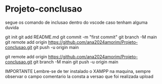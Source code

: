 # Projeto-conclusao
 segue os comando de inclusao dentro do vscode caso tenham alguma duvida

git init
git add README.md
git commit -m "first commit"
git branch -M main
git remote add origin https://github.com/ana2024amorim/Projeto-conclusao.git
git push -u origin main

git remote add origin https://github.com/ana2024amorim/Projeto-conclusao.git
git branch -M main
git push -u origin main

IMPORTANTE
Lembre-se de ter instalado o XAMPP na maquina, sempre observar o campo comentario la consta a versao que foi realizada upload

